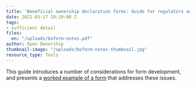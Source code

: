 ```yaml
---
title: 'Beneficial ownership declaration forms: Guide for regulators and designers'
date: 2021-03-17 10:19:00 Z
tags:
- sufficient detail
files:
  en: "/uploads/boform-notes.pdf"
author: Open Ownership
thumbnail-image: "/uploads/boform-notes-thumbnail.jpg"
resource_type: Tools
---
```


This guide introduces a number of considerations for form development, and presents a [worked example of a form](https://docs.google.com/spreadsheets/d/1oPJpRserD8AQAii1pRmrfpKekVqgwpM6Dl-kfybpD3o/edit?urp=gmail_link&gxids=7628#gid=1777743984) that addresses these issues.